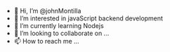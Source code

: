 - 👋 Hi, I’m @johnMontilla
- 👀 I’m interested in javaScript backend development
- 🌱 I’m currently learning Nodejs
- 💞️ I’m looking to collaborate on ...
- 📫 How to reach me ...

<!---
johnMontilla/johnMontilla is a ✨ special ✨ repository because its `README.md` (this file) appears on your GitHub profile.
You can click the Preview link to take a look at your changes.
--->
